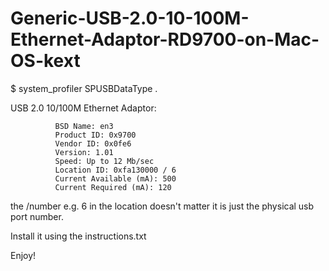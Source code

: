 # Generic-USB-2.0-10-100M-Ethernet-Adaptor-RD9700-on-Mac-OS-kext

$ system_profiler SPUSBDataType .

USB 2.0 10/100M Ethernet Adaptor:

              BSD Name: en3
              Product ID: 0x9700
              Vendor ID: 0x0fe6
              Version: 1.01
              Speed: Up to 12 Mb/sec
              Location ID: 0xfa130000 / 6
              Current Available (mA): 500
              Current Required (mA): 120

the /number e.g. 6 in the location doesn't matter it is just the physical usb port number.

Install it using the instructions.txt

Enjoy!

